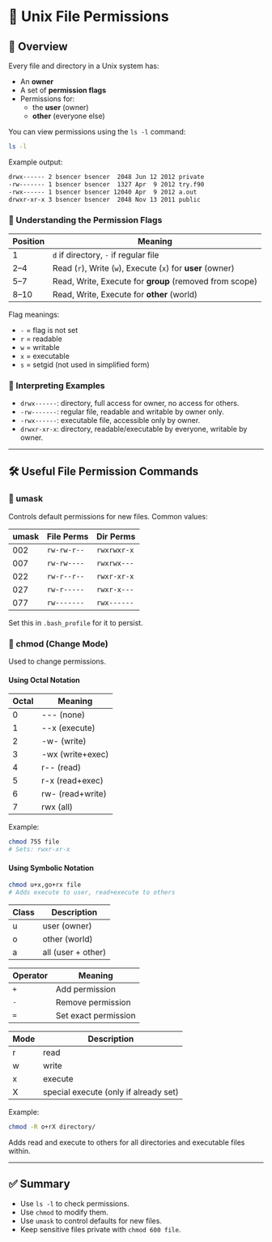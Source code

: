 # 🔐 Unix File Permissions

## 📘 Overview

Every file and directory in a Unix system has:

- An **owner**
- A set of **permission flags**
- Permissions for:
  - the **user** (owner)
  - **other** (everyone else)

You can view permissions using the `ls -l` command:

```bash
ls -l
```

Example output:

```bash
drwx------ 2 bsencer bsencer  2048 Jun 12 2012 private
-rw------- 1 bsencer bsencer  1327 Apr  9 2012 try.f90
-rwx------ 1 bsencer bsencer 12040 Apr  9 2012 a.out
drwxr-xr-x 3 bsencer bsencer  2048 Nov 13 2011 public
```

### 🔎 Understanding the Permission Flags

| Position | Meaning                                 |
|----------|------------------------------------------|
| 1        | `d` if directory, `-` if regular file     |
| 2–4      | Read (`r`), Write (`w`), Execute (`x`) for **user** (owner) |
| 5–7      | Read, Write, Execute for **group** (removed from scope) |
| 8–10     | Read, Write, Execute for **other** (world) |

Flag meanings:

- `-` = flag is not set
- `r` = readable
- `w` = writable
- `x` = executable
- `s` = setgid (not used in simplified form)

### 🧠 Interpreting Examples

- `drwx------`: directory, full access for owner, no access for others.
- `-rw-------`: regular file, readable and writable by owner only.
- `-rwx------`: executable file, accessible only by owner.
- `drwxr-xr-x`: directory, readable/executable by everyone, writable by owner.

---

## 🛠 Useful File Permission Commands

### 🧰 umask

Controls default permissions for new files. Common values:

| umask | File Perms | Dir Perms   |
|-------|------------|-------------|
| 002   | `rw-rw-r--`| `rwxrwxr-x` |
| 007   | `rw-rw----`| `rwxrwx---` |
| 022   | `rw-r--r--`| `rwxr-xr-x` |
| 027   | `rw-r-----`| `rwxr-x---` |
| 077   | `rw-------`| `rwx------` |

Set this in `.bash_profile` for it to persist.

### 🔧 chmod (Change Mode)

Used to change permissions.

#### Using Octal Notation

| Octal | Meaning         |
|-------|------------------|
| 0     | --- (none)       |
| 1     | --x (execute)    |
| 2     | -w- (write)      |
| 3     | -wx (write+exec) |
| 4     | r-- (read)       |
| 5     | r-x (read+exec)  |
| 6     | rw- (read+write) |
| 7     | rwx (all)        |

Example:

```bash
chmod 755 file
# Sets: rwxr-xr-x
```

#### Using Symbolic Notation

```bash
chmod u+x,go+rx file
# Adds execute to user, read+execute to others
```

| Class | Description              |
|-------|--------------------------|
| u     | user (owner)             |
| o     | other (world)            |
| a     | all (user + other)       |

| Operator | Meaning                 |
|----------|--------------------------|
| `+`      | Add permission           |
| `-`      | Remove permission        |
| `=`      | Set exact permission     |

| Mode | Description                              |
|------|------------------------------------------|
| r    | read                                     |
| w    | write                                    |
| x    | execute                                  |
| X    | special execute (only if already set)    |

Example:

```bash
chmod -R o+rX directory/
```

Adds read and execute to others for all directories and executable files within.

---

## ✅ Summary

- Use `ls -l` to check permissions.
- Use `chmod` to modify them.
- Use `umask` to control defaults for new files.
- Keep sensitive files private with `chmod 600 file`.
